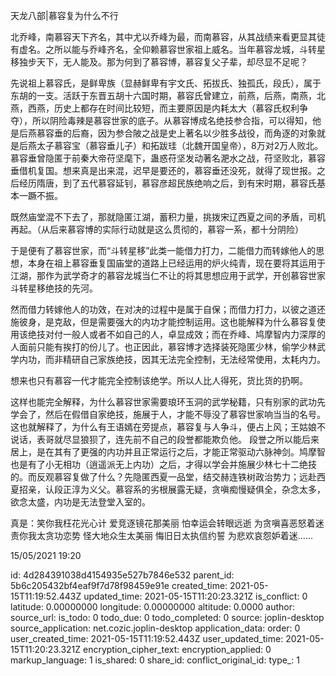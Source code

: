 天龙八部|慕容复为什么不行

北乔峰，南慕容天下齐名，其中尤以乔峰为最，而南慕容，从其战绩来看更显其徒有虚名。之所以能与乔峰齐名，全仰赖慕容世家祖上威名。当年慕容龙城，斗转星移独步天下，无人能及。那为何到了慕容博，慕容复父子辈，却尽显不足呢？

先说祖上慕容氏，是鲜卑族（显赫鲜卑有宇文氏、拓拔氏、独孤氏，段氏），属于东胡的一支。活跃于东晋五胡十六国时期，慕容氏曾建立，前燕，后燕，南燕，北燕，西燕，历史上都存在时间比较短，而主要原因是内耗太大（慕容氏权利争夺），所以阴险毒辣是慕容世家的底子。从慕容博成名绝技参合指，可以得知，他是后燕慕容垂的后裔，因为参合陂之战是史上著名以少胜多战役，而角逐的对象就是后燕太子慕容宝（慕容垂儿子）和拓跋珪（北魏开国皇帝），8万对2万人败北。慕容垂曾隐匿于前秦大帝苻坚麾下，蛊惑苻坚发动著名淝水之战，苻坚败北，慕容垂借机复国。想来真是出来混，迟早是要还的，慕容垂还没死，就得了现世报。之后经历隋唐，到了五代慕容延钊，慕容彦超民族绝响之后，到有宋时期，慕容氏基本一蹶不振。

既然庙堂混不下去了，那就隐匿江湖，蓄积力量，挑拨宋辽西夏之间的矛盾，司机再起。（从后来慕容博的实际行动就是这么贯彻的，慕容一系，都十分阴险）

于是便有了慕容世家，而“斗转星移”此类一能借力打力，二能借力而转嫁他人的思想，本身在祖上慕容垂复国庙堂的道路上已经运用的炉火纯青，现在要将其运用于江湖，那作为武学奇才的慕容龙城当仁不让的将其思想应用于武学，开创慕容世家斗转星移绝技的先河。

然而借力转嫁他人的功效，在对决的过程中是属于自保；而借力打力，以彼之道还施彼身，是克敌，但是需要强大的内功才能控制运用。这也能解释为什么慕容复使用该绝技对付一般人或者不如自己的人，卓显成效；而在乔峰、鸠摩智内力深厚的人面前只能有挨打的份儿了。也正因此，慕容博才选择装死隐匿少林，偷学少林武学内功，而非精研自己家族绝技，因其无法完全控制，无法经常使用，太耗内力。

想来也只有慕容一代才能完全控制该绝学。所以人比人得死，货比货的扔啊。

这样也能完全解释，为什么慕容世家需要琅环玉洞的武学秘籍，只有别家的武功先学会了，然后在假借自家绝技，施展于人，才能不辱没了慕容世家响当当的名号。这也就解释了，为什么有王语嫣在旁提点，慕容复与人争斗，便占上风；王姑娘不说话，表哥就尽显狼狈了，连先前不自己的段誉都能欺负他。 段誉之所以能后来居上，是在其有了更强的内功并且正常运行之后，才能正常驱动六脉神剑。鸠摩智也是有了小无相功（逍遥派无上内功）之后，才得以学会并施展少林七十二绝技的。而反观慕容复做了什么？先隐匿西夏一品堂，结交赫连铁树政治势力；远赴西夏招亲，认段正淳为义父。慕容系的劣根展露无疑，贪嗔痴慢疑俱全，杂念太多，欲念太盛，内功是无法登堂入室的。

真是：笑你我枉花光心计 爱竞逐镜花那美丽 怕幸运会转眼远逝 为贪嗔喜恶怒着迷 责你我太贪功恋势 怪大地众生太美丽 悔旧日太执信约誓 为悲欢哀怨妒着迷……

15/05/2021 19:20





id: 4d284391038d4154935e527b7846e532
parent_id: 5b6c205432bf4eaf9f7d78f98459e91e
created_time: 2021-05-15T11:19:52.443Z
updated_time: 2021-05-15T11:20:23.321Z
is_conflict: 0
latitude: 0.00000000
longitude: 0.00000000
altitude: 0.0000
author: 
source_url: 
is_todo: 0
todo_due: 0
todo_completed: 0
source: joplin-desktop
source_application: net.cozic.joplin-desktop
application_data: 
order: 0
user_created_time: 2021-05-15T11:19:52.443Z
user_updated_time: 2021-05-15T11:20:23.321Z
encryption_cipher_text: 
encryption_applied: 0
markup_language: 1
is_shared: 0
share_id: 
conflict_original_id: 
type_: 1